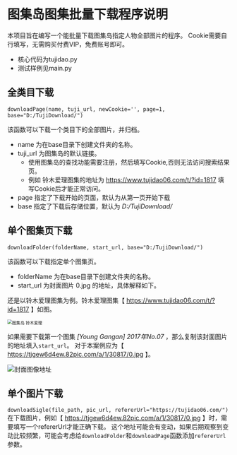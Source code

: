 # 图集岛图集批量下载程序说明

本项目旨在编写一个能批量下载图集岛指定人物全部图片的程序。
Cookie需要自行填写，无需购买付费VIP，免费账号即可。

+ 核心代码为tujidao.py
+ 测试样例见main.py

## 全类目下载

`downloadPage(name, tuji_url, newCookie='', page=1, base="D:/TujiDownload/")` 

该函数可以下载一个类目下的全部图片，并归档。
+ name 为在base目录下创建文件夹的名称。
+ tuji_url 为图集岛的默认链接。
  + 使用图集岛的查找功能需要注册，然后填写Cookie,否则无法访问搜索结果页。
  + 例如 铃木爱理图集的地址为 https://www.tujidao06.com/t/?id=1817 填写Cookie后才能正常访问。
+ page 指定了下载开始的页面，默认为从第一页开始下载
+ base 指定了下载后存储位置，默认为 *D:/TujiDownload/*

## 单个图集页下载

`downloadFolder(folderName, start_url, base="D:/TujiDownload/")`

该函数可以下载指定单个图集页。
+ folderName 为在base目录下创建文件夹的名称。
+ start_url 为封面图片 0.jpg 的地址，具体解释如下。

还是以铃木爱理图集为例。铃木爱理图集【 https://www.tujidao06.com/t/?id=1817 】如图。 

<img src="https://picy.itrefer.com/2023/05/24_%E6%88%AA%E5%B1%8F2023-05-24%2013.25.11.png" alt="图集岛 铃木爱理" style="zoom:67%;" />

如果需要下载第一个图集 *[Young Gangan] 2017年No.07* ，那么复制该封面图片的地址填入`start_url`。 
对于本案例应为【 https://tjgew6d4ew.82pic.com/a/1/30817/0.jpg 】。

<img src="https://picy.itrefer.com/2023/05/24_0-20230524133055544.jpg" alt="封面图像地址" style="zoom:100%;" />

## 单个图片下载
`downloadSigle(file_path, pic_url, refererUrl="https://tujidao06.com/")`
在下载图片，例如【 https://tjgew6d4ew.82pic.com/a/1/30817/0.jpg 】时，需要填写一个refererUrl才能正确下载。
这个地址可能会有变动，如果后期观察到变动比较频繁，可能会考虑给`downloadFolder`和`downloadPage`函数添加`refererUrl`参数。

